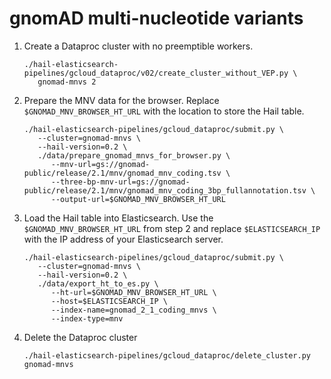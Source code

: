 # gnomAD multi-nucleotide variants

1. Create a Dataproc cluster with no preemptible workers.
   ```shell
   ./hail-elasticsearch-pipelines/gcloud_dataproc/v02/create_cluster_without_VEP.py \
      gnomad-mnvs 2
   ```

2. Prepare the MNV data for the browser. Replace `$GNOMAD_MNV_BROWSER_HT_URL` with the
   location to store the Hail table.
   ```shell
   ./hail-elasticsearch-pipelines/gcloud_dataproc/submit.py \
      --cluster=gnomad-mnvs \
      --hail-version=0.2 \
      ./data/prepare_gnomad_mnvs_for_browser.py \
         --mnv-url=gs://gnomad-public/release/2.1/mnv/gnomad_mnv_coding.tsv \
         --three-bp-mnv-url=gs://gnomad-public/release/2.1/mnv/gnomad_mnv_coding_3bp_fullannotation.tsv \
         --output-url=$GNOMAD_MNV_BROWSER_HT_URL
   ```

3. Load the Hail table into Elasticsearch. Use the `$GNOMAD_MNV_BROWSER_HT_URL` from step 2
   and replace `$ELASTICSEARCH_IP` with the IP address of your Elasticsearch server.
   ```shell
   ./hail-elasticsearch-pipelines/gcloud_dataproc/submit.py \
      --cluster=gnomad-mnvs \
      --hail-version=0.2 \
      ./data/export_ht_to_es.py \
         --ht-url=$GNOMAD_MNV_BROWSER_HT_URL \
         --host=$ELASTICSEARCH_IP \
         --index-name=gnomad_2_1_coding_mnvs \
         --index-type=mnv
   ```

4. Delete the Dataproc cluster
   ```shell
   ./hail-elasticsearch-pipelines/gcloud_dataproc/delete_cluster.py gnomad-mnvs
   ```
